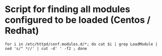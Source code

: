 # Script for finding all modules configured to be loaded (Centos / Redhat)

```
for i in /etc/httpd/conf.modules.d/*; do cat $i | grep LoadModule | sed 's/^ *//' | cut -d' ' -f2 ; done

```
